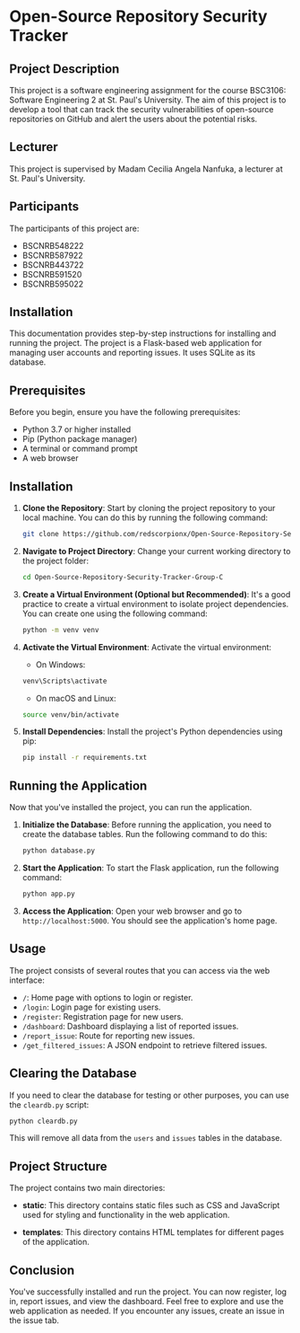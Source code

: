 # Open-Source Repository Security Tracker

## Project Description

This project is a software engineering assignment for the course BSC3106: Software Engineering 2 at St. Paul's University. The aim of this project is to develop a tool that can track the security vulnerabilities of open-source repositories on GitHub and alert the users about the potential risks.

## Lecturer

This project is supervised by Madam Cecilia Angela Nanfuka, a lecturer at St. Paul's University.

## Participants

The participants of this project are:

- BSCNRB548222
- BSCNRB587922
- BSCNRB443722
- BSCNRB591520
- BSCNRB595022

## Installation

This documentation provides step-by-step instructions for installing and running the project. The project is a Flask-based web application for managing user accounts and reporting issues. It uses SQLite as its database.

## Prerequisites

Before you begin, ensure you have the following prerequisites:

- Python 3.7 or higher installed
- Pip (Python package manager)
- A terminal or command prompt
- A web browser

## Installation

1. **Clone the Repository**: Start by cloning the project repository to your local machine. You can do this by running the following command:

    ```bash
    git clone https://github.com/redscorpionx/Open-Source-Repository-Security-Tracker-Group-C.git -b collaboration_and_testing
    ```

2. **Navigate to Project Directory**: Change your current working directory to the project folder:

    ```bash
    cd Open-Source-Repository-Security-Tracker-Group-C
    ```

3. **Create a Virtual Environment (Optional but Recommended)**: It's a good practice to create a virtual environment to isolate project dependencies. You can create one using the following command:

    ```bash
    python -m venv venv
    ```

4. **Activate the Virtual Environment**: Activate the virtual environment:

    - On Windows:

    ```bash
    venv\Scripts\activate
    ```

    - On macOS and Linux:

    ```bash
    source venv/bin/activate
    ```

5. **Install Dependencies**: Install the project's Python dependencies using pip:

    ```bash
    pip install -r requirements.txt
    ```

## Running the Application

Now that you've installed the project, you can run the application.

1. **Initialize the Database**: Before running the application, you need to create the database tables. Run the following command to do this:

    ```bash
    python database.py
    ```

2. **Start the Application**: To start the Flask application, run the following command:

    ```bash
    python app.py
    ```

3. **Access the Application**: Open your web browser and go to `http://localhost:5000`. You should see the application's home page.

## Usage

The project consists of several routes that you can access via the web interface:

- `/`: Home page with options to login or register.
- `/login`: Login page for existing users.
- `/register`: Registration page for new users.
- `/dashboard`: Dashboard displaying a list of reported issues.
- `/report_issue`: Route for reporting new issues.
- `/get_filtered_issues`: A JSON endpoint to retrieve filtered issues.

## Clearing the Database

If you need to clear the database for testing or other purposes, you can use the `cleardb.py` script:

```bash
python cleardb.py
```

This will remove all data from the `users` and `issues` tables in the database.

## Project Structure

The project contains two main directories:

- **static**: This directory contains static files such as CSS and JavaScript used for styling and functionality in the web application.

- **templates**: This directory contains HTML templates for different pages of the application.

## Conclusion

You've successfully installed and run the project. You can now register, log in, report issues, and view the dashboard. Feel free to explore and use the web application as needed. If you encounter any issues, create an issue in the issue tab.